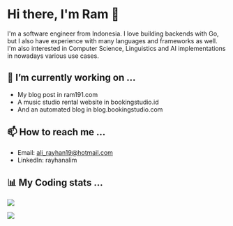 # Hi there, I'm Ram 👋

I'm a software engineer from Indonesia. I love building backends with Go, but I also have experience with many languages and frameworks as well. I'm also interested in Computer Science, Linguistics and AI implementations in nowadays various use cases.

## 🔭 I’m currently working on ...

- My blog post in ram191.com
- A music studio rental website in bookingstudio.id
- And an automated blog in blog.bookingstudio.com

## 📫 How to reach me ...

- Email: ali_rayhan19@hotmail.com
- LinkedIn: rayhanalim

## 📊 My Coding stats ...

<img src="https://wakatime.com/share/@018df41b-fac2-49d7-a4f2-68d4ad574c01/eea2d6e6-5333-49d8-a71f-53f4e1fd8f56.svg"></img>

<img src="https://wakatime.com/share/@018df41b-fac2-49d7-a4f2-68d4ad574c01/9c846b30-a6a9-467d-a097-e4414b795514.svg"></img>
